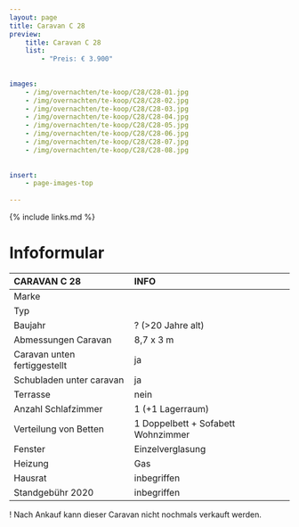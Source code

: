 ```yaml
---
layout: page
title: Caravan C 28
preview: 
    title: Caravan C 28
    list:
        - "Preis: € 3.900"
        
        
images:
    - /img/overnachten/te-koop/C28/C28-01.jpg
    - /img/overnachten/te-koop/C28/C28-02.jpg
    - /img/overnachten/te-koop/C28/C28-03.jpg
    - /img/overnachten/te-koop/C28/C28-04.jpg
    - /img/overnachten/te-koop/C28/C28-05.jpg
    - /img/overnachten/te-koop/C28/C28-06.jpg
    - /img/overnachten/te-koop/C28/C28-07.jpg
    - /img/overnachten/te-koop/C28/C28-08.jpg
    
    
insert:
    - page-images-top
    
---
```


{% include links.md %}



# Infoformular

CARAVAN C 28                | INFO        | 
:---------------------------|:------------|
Marke                       |
Typ                         |
Baujahr                     |? (>20 Jahre alt)
Abmessungen Caravan         |8,7 x 3 m
Caravan unten fertiggestellt|ja
Schubladen unter caravan    |ja
Terrasse                    |nein
Anzahl Schlafzimmer         |1 (+1 Lagerraum)
Verteilung von Betten       |1 Doppelbett + Sofabett Wohnzimmer
Fenster                     |Einzelverglasung
Heizung                     |Gas
Hausrat                     |inbegriffen
Standgebühr 2020            |inbegriffen

! Nach Ankauf kann dieser Caravan nicht nochmals verkauft werden.